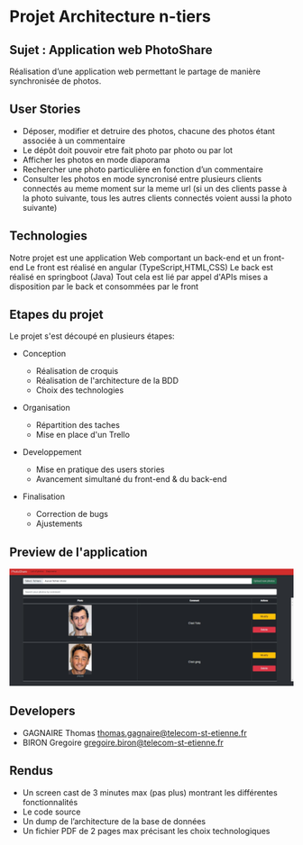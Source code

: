 # Projet Architecture n-tiers
## Sujet : Application web PhotoShare

Réalisation d’une application web permettant le partage de manière synchronisée de photos.

## User Stories

- Déposer, modifier et detruire des photos, chacune des photos étant associée à un commentaire
- Le dépôt doit pouvoir etre fait photo par photo ou par lot
- Afficher les photos en mode diaporama
- Rechercher une photo particulière en fonction d’un commentaire
- Consulter les photos en mode syncronisé entre plusieurs clients connectés au meme moment sur la meme url (si un des clients passe à la photo suivante, tous les autres clients connectés voient aussi la photo suivante)


## Technologies

Notre projet est une application Web comportant un back-end et un front-end
Le front est réalisé en angular (TypeScript,HTML,CSS)
Le back est réalisé en springboot (Java) 
Tout cela est lié par appel d'APIs mises a disposition par le back et consommées par le front

## Etapes du projet

Le projet s'est découpé en plusieurs étapes:
- Conception
    - Réalisation de croquis
    - Réalisation de l'architecture de la BDD
    - Choix des technologies

- Organisation
    - Répartition des taches
    - Mise en place d'un Trello

- Developpement
    - Mise en pratique des users stories
    - Avancement simultané du front-end & du back-end

- Finalisation
    - Correction de bugs
    - Ajustements

## Preview de l'application
![alt text](https://github.com/toto421150/PhotoShare/blob/main/N-tiers.jpg?raw=true)

## Developers

- GAGNAIRE Thomas thomas.gagnaire@telecom-st-etienne.fr
- BIRON Gregoire gregoire.biron@telecom-st-etienne.fr

## Rendus
- Un screen cast de 3 minutes max (pas plus) montrant les différentes fonctionnalités
- Le code source
- Un dump de l’architecture de la base de données
- Un fichier PDF de 2 pages max précisant les choix technologiques
